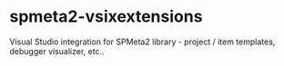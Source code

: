 # spmeta2-vsixextensions
Visual Studio integration for SPMeta2 library - project / item templates, debugger visualizer, etc..
